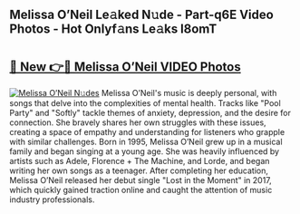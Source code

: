 ## Melissa O’Neil Le𝚊ked N𝚞de - Part-q6E Video Photos - Hot Onlyf𝚊ns Le𝚊ks l8omT

# <h2><a href="http://ab46890.deff.icu/?id=Melissa+O%e2%80%99Neil">🔗 New 👉🔴 Melissa O’Neil VIDEO Photos</a></h2>

[![Melissa O’Neil N𝚞des](https://i.imgur.com/rIISA9y.gif)](http://ab46890.deff.icu/?id=Melissa+O%e2%80%99Neil)
Melissa O’Neil's music is deeply personal, with songs that delve into the complexities of mental health. Tracks like "Pool Party" and "Softly" tackle themes of anxiety, depression, and the desire for connection. She bravely shares her own struggles with these issues, creating a space of empathy and understanding for listeners who grapple with similar challenges. Born in 1995, Melissa O’Neil grew up in a musical family and began singing at a young age. She was heavily influenced by artists such as Adele, Florence + The Machine, and Lorde, and began writing her own songs as a teenager. After completing her education, Melissa O’Neil released her debut single "Lost in the Moment" in 2017, which quickly gained traction online and caught the attention of music industry professionals.

